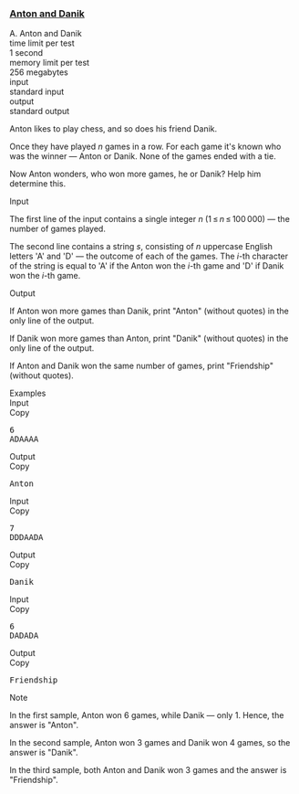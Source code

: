 <h3><a href="https://codeforces.com/contest/734/problem/A" target="_blank" rel="noopener noreferrer">Anton and Danik</a></h3>
<div class="header"><div class="title">A. Anton and Danik</div><div class="time-limit"><div class="property-title">time limit per test</div>1 second</div><div class="memory-limit"><div class="property-title">memory limit per test</div>256 megabytes</div><div class="input-file input-standard"><div class="property-title">input</div>standard input</div><div class="output-file output-standard"><div class="property-title">output</div>standard output</div></div><div><p>Anton likes to play chess, and so does his friend Danik.</p><p>Once they have played <span class="tex-span"><i>n</i></span> games in a row. For each game it's known who was the winner&nbsp;— Anton or Danik. None of the games ended with a tie.</p><p>Now Anton wonders, who won more games, he or Danik? Help him determine this.</p></div><div class="input-specification"><div class="section-title">Input</div><p>The first line of the input contains a single integer <span class="tex-span"><i>n</i></span> (<span class="tex-span">1 ≤ <i>n</i> ≤ 100 000</span>)&nbsp;— the number of games played.</p><p>The second line contains a string <span class="tex-span"><i>s</i></span>, consisting of <span class="tex-span"><i>n</i></span> uppercase English letters '<span class="tex-font-style-tt">A</span>' and '<span class="tex-font-style-tt">D</span>'&nbsp;— the outcome of each of the games. The <span class="tex-span"><i>i</i></span>-th character of the string is equal to '<span class="tex-font-style-tt">A</span>' if the Anton won the <span class="tex-span"><i>i</i></span>-th game and '<span class="tex-font-style-tt">D</span>' if Danik won the <span class="tex-span"><i>i</i></span>-th game.</p></div><div class="output-specification"><div class="section-title">Output</div><p>If Anton won more games than Danik, print "<span class="tex-font-style-tt">Anton</span>" (without quotes) in the only line of the output.</p><p>If Danik won more games than Anton, print "<span class="tex-font-style-tt">Danik</span>" (without quotes) in the only line of the output.</p><p>If Anton and Danik won the same number of games, print "<span class="tex-font-style-tt">Friendship</span>" (without quotes).</p></div><div class="sample-tests"><div class="section-title">Examples</div><div class="sample-test"><div class="input"><div class="title">Input<div title="Copy" data-clipboard-target="#id0040028998371488256" id="id001664187509181817" class="input-output-copier">Copy</div></div><pre id="id0040028998371488256">6<br>ADAAAA<br></pre></div><div class="output"><div class="title">Output<div title="Copy" data-clipboard-target="#id009628420745138716" id="id0008495435554009123" class="input-output-copier">Copy</div></div><pre id="id009628420745138716">Anton<br></pre></div><div class="input"><div class="title">Input<div title="Copy" data-clipboard-target="#id00022712576238154703" id="id00389174992129686" class="input-output-copier">Copy</div></div><pre id="id00022712576238154703">7<br>DDDAADA<br></pre></div><div class="output"><div class="title">Output<div title="Copy" data-clipboard-target="#id00674190258096229" id="id007628394423488121" class="input-output-copier">Copy</div></div><pre id="id00674190258096229">Danik<br></pre></div><div class="input"><div class="title">Input<div title="Copy" data-clipboard-target="#id005880413024408542" id="id004620247052658286" class="input-output-copier">Copy</div></div><pre id="id005880413024408542">6<br>DADADA<br></pre></div><div class="output"><div class="title">Output<div title="Copy" data-clipboard-target="#id005610973161728698" id="id007256090939675544" class="input-output-copier">Copy</div></div><pre id="id005610973161728698">Friendship<br></pre></div></div></div><div class="note"><div class="section-title">Note</div><p>In the first sample, Anton won <span class="tex-span">6</span> games, while Danik&nbsp;— only <span class="tex-span">1</span>. Hence, the answer is "<span class="tex-font-style-tt">Anton</span>".</p><p>In the second sample, Anton won <span class="tex-span">3</span> games and Danik won <span class="tex-span">4</span> games, so the answer is "<span class="tex-font-style-tt">Danik</span>".</p><p>In the third sample, both Anton and Danik won <span class="tex-span">3</span> games and the answer is "<span class="tex-font-style-tt">Friendship</span>".</p></div>